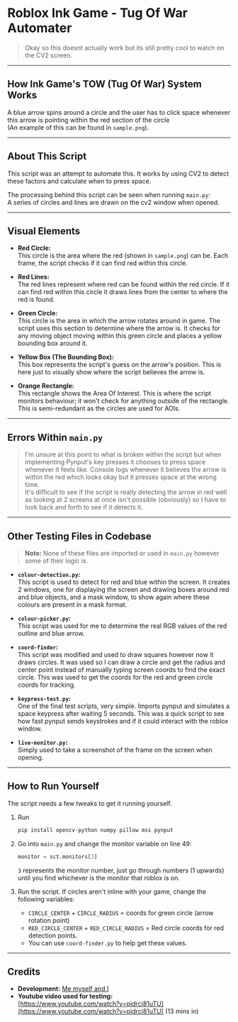 # Roblox Ink Game - Tug Of War Automater

> Okay so this doesnt actually work but its still pretty cool to watch on the CV2 screen.

---

## How Ink Game's TOW (Tug Of War) System Works

A blue arrow spins around a circle and the user has to click space whenever this arrow is pointing within the red section of the circle  
(An example of this can be found in `sample.png`).

---

## About This Script

This script was an attempt to automate this. It works by using CV2 to detect these factors and calculate when to press space.

The processing behind this script can be seen when running `main.py`:  
A series of circles and lines are drawn on the cv2 window when opened.

---

## Visual Elements

- **Red Circle:**  
    This circle is the area where the red (shown in `sample.png`) can be. Each frame, the script checks if it can find red within this circle.

- **Red Lines:**  
    The red lines represent where red can be found within the red circle. If it can find red within this circle it draws lines from the center to where the red is found.

- **Green Circle:**  
    This circle is the area in which the arrow rotates around in game. The script uses this section to determine where the arrow is. It checks for any moving object moving within this green circle and places a yellow bounding box around it.

- **Yellow Box (The Bounding Box):**  
    This box represents the script's guess on the arrow's position. This is here just to visually show where the script believes the arrow is.

- **Orange Rectangle:**  
    This rectangle shows the Area Of Interest. This is where the script monitors behaviour; it won't check for anything outside of the rectangle. This is semi-redundant as the circles are used for AOIs.

---

## Errors Within `main.py`

> I'm unsure at this point to what is broken within the script but when implementing Pynput's key presses it chooses to press space whenever it feels like. Console logs whenever it believes the arrow is within the red which looks okay but it presses space at the wrong time.  
> It's difficult to see if the script is really detecting the arrow in red well as looking at 2 screens at once isn't possible (obviously) so I have to look back and forth to see if it detects it.

---

## Other Testing Files in Codebase

> **Note:** None of these files are imported or used in `main.py` however some of their logic is.

- **`colour-detection.py`:**  
    This script is used to detect for red and blue within the screen. It creates 2 windows, one for displaying the screen and drawing boxes around red and blue objects, and a mask window, to show again where these colours are present in a mask format.

- **`colour-picker.py`:**  
    This script was used for me to determine the real RGB values of the red outline and blue arrow.

- **`coord-finder`:**  
    This script was modified and used to draw squares however now it draws circles. It was used so I can draw a circle and get the radius and center point instead of manually typing screen coords to find the exact circle. This was used to get the coords for the red and green circle coords for tracking.

- **`keypress-test.py`:**  
    One of the final test scripts, very simple. Imports pynput and simulates a space keypress after waiting 5 seconds. This was a quick script to see how fast pynput sends keystrokes and if it could interact with the roblox window.

- **`live-monitor.py`:**  
    Simply used to take a screenshot of the frame on the screen when opening.

---

## How to Run Yourself

The script needs a few tweaks to get it running yourself.

1. Run  
   ```sh
   pip install opencv-python numpy pillow mss pynput
   ```  

2. Go into `main.py` and change the monitor variable on line 49:  
   ```python
   monitor = sct.monitors[3]
   ```
   `3` represents the monitor number, just go through numbers (1 upwards) until you find whichever is the monitor that roblox is on.

3. Run the script. If circles aren't inline with your game, change the following variables:
    - `CIRCLE_CENTER` + `CIRCLE_RADIUS` = coords for green circle (arrow rotation point)
    - `RED_CIRCLE_CENTER` + `RED_CIRCLE_RADIUS` = Red circle coords for red detection points.
    - You can use `coord-finder.py` to help get these values.

---

## Credits

- **Development:** [Me myself and I](https://hexif.vercel.app)
- **Youtube video used for testing:**  
  [https://www.youtube.com/watch?v=pidrci81uTU](https://www.youtube.com/watch?v=pidrci81uTU) (13 mins in)